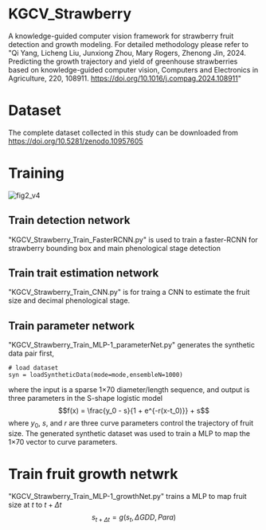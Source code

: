 # KGCV_Strawberry
A knowledge-guided computer vision framework for strawberry fruit detection and growth modeling. 
For detailed methodology please refer to "Qi Yang, Licheng Liu, Junxiong Zhou, Mary Rogers, Zhenong Jin, 2024. Predicting the growth trajectory and yield of greenhouse strawberries based on knowledge-guided computer vision, Computers and Electronics in Agriculture, 220, 108911. https://doi.org/10.1016/j.compag.2024.108911"
# Dataset
The complete dataset collected in this study can be downloaded from https://doi.org/10.5281/zenodo.10957605
# Training 
![fig2_v4](https://github.com/DigitalAgUMN/KGCV_Strawberry/assets/23078349/92e5ef04-e4af-40c9-bbf6-6f8fd2046ce9)
## Train detection network
"KGCV_Strawberry_Train_FasterRCNN.py" is used to train a faster-RCNN for strawberry bounding box and main phenological stage detection
## Train trait estimation network
"KGCV_Strawberry_Train_CNN.py" is for traing a CNN to estimate the fruit size and decimal phenological stage. 
## Train parameter network
"KGCV_Strawberry_Train_MLP-1_parameterNet.py" generates the synthetic data pair first,
```
# load dataset    
syn = loadSyntheticData(mode=mode,ensembleN=1000)
```
where the input is a sparse 1×70 diameter/length sequence, and output is three parameters in the S-shape logistic model
$$f(x) = \frac{y_0 - s}{1 + e^{-r(x-t_0)}} + s$$
where $y_0$, $s$, and $r$ are three curve parameters control the trajectory of fruit size.
The generated synthetic dataset was used to train a MLP to map the 1×70 vector to curve parameters.
# Train fruit growth netwrk
"KGCV_Strawberry_Train_MLP-1_growthNet.py" trains a MLP to map fruit size at $t$ to $t+\Delta t$
$$s_{t+\Delta t} = g(s_t, \Delta GDD, Para)$$
